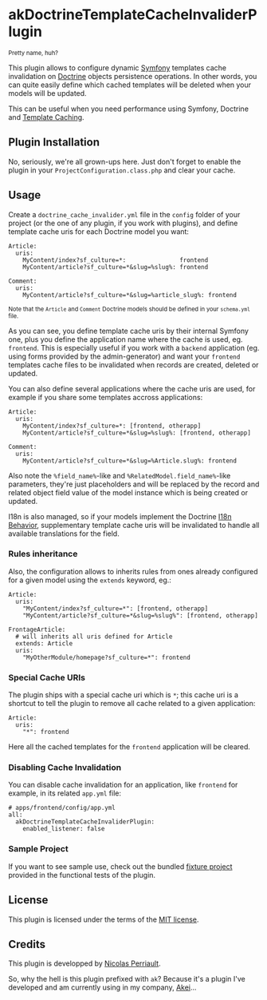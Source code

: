 akDoctrineTemplateCacheInvaliderPlugin
======================================

<small>Pretty name, huh?</small>

This plugin allows to configure dynamic [Symfony](http://www.symfony-project.org/) templates cache invalidation on [Doctrine](http://www.doctrine-project.org/) objects persistence operations. In other words, you can quite easily define which cached templates will be deleted when your models will be updated.

This can be useful when you need performance using Symfony, Doctrine and [Template Caching](http://www.symfony-project.org/jobeet/1_4/Doctrine/en/21).

Plugin Installation
-------------------

No, seriously, we're all grown-ups here. Just don't forget to enable the plugin in your `ProjectConfiguration.class.php` and clear your cache.

Usage
-----

Create a `doctrine_cache_invalider.yml` file in the `config` folder of your project (or the one of any plugin, if you work with plugins), and define template cache uris for each Doctrine model you want:

    Article:
      uris:
        MyContent/index?sf_culture=*:               frontend
        MyContent/article?sf_culture=*&slug=%slug%: frontend
    
    Comment:
      uris:
        MyContent/article?sf_culture=*&slug=%article_slug%: frontend

<small>Note that the `Article` and `Comment` Doctrine models should be defined in your `schema.yml` file.</small>

As you can see, you define template cache uris by their internal Symfony one, plus you define the application name where the cache is used, eg. `frontend`. This is especially useful if you work with a `backend` application (eg. using forms provided by the admin-generator) and want your `frontend` templates cache files to be invalidated when records are created, deleted or updated.

You can also define several applications where the cache uris are used, for example if you share some templates accross applications:

    Article:
      uris:
        MyContent/index?sf_culture=*: [frontend, otherapp]
        MyContent/article?sf_culture=*&slug=%slug%: [frontend, otherapp]
    
    Comment:
      uris:
        MyContent/article?sf_culture=*&slug=%Article.slug%: frontend

Also note the `%field_name%`-like and `%RelatedModel.field_name%`-like parameters, they're just placeholders and will be replaced by the record and related object field value of the model instance which is being created or updated. 

I18n is also managed, so if your models implement the Doctrine [I18n Behavior](http://www.doctrine-project.org/projects/orm/1.2/docs/manual/behaviors/en#core-behaviors:i18n), supplementary template cache uris will be invalidated to handle all available translations for the field.

### Rules inheritance

Also, the configuration allows to inherits rules from ones already configured for a given model using the `extends` keyword, eg.:

    Article:
      uris:
        "MyContent/index?sf_culture=*": [frontend, otherapp]
        "MyContent/article?sf_culture=*&slug=%slug%": [frontend, otherapp]
    
    FrontageArticle:
      # will inherits all uris defined for Article
      extends: Article
      uris:
        "MyOtherModule/homepage?sf_culture=*": frontend

### Special Cache URIs ###

The plugin ships with a special cache uri which is `*`; this cache uri is a shortcut to tell the plugin to remove all cache related to a given application:

    Article:
      uris:
        "*": frontend

Here all the cached templates for the `frontend` application will be cleared.

### Disabling Cache Invalidation

You can disable cache invalidation for an application, like `frontend` for example, in its related `app.yml` file:

    # apps/frontend/config/app.yml
    all:
      akDoctrineTemplateCacheInvaliderPlugin:
        enabled_listener: false

### Sample Project

If you want to see sample use, check out the bundled [fixture project](http://github.com/n1k0/akDoctrineTemplateCacheInvaliderPlugin/tree/master/test/fixtures/project/) provided in the functional tests of the plugin.

License
-------

This plugin is licensed under the terms of the [MIT license](http://en.wikipedia.org/wiki/MIT_License).

Credits
-------

This plugin is developped by [Nicolas Perriault](http://prendreuncafe.com/).

So, why the hell is this plugin prefixed with `ak`? Because it's a plugin I've developed and am currently using in my company, [Akei](http://www.akei.com/)...
